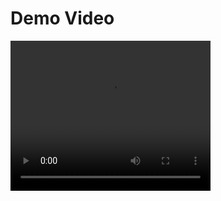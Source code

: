 # Demo Video

<video width="320" height="240" controls>
  <source src="[video.mov](https://www.loom.com/share/d2643163bdfc47cd8ff442f46ae20210?sid=fb630456-c23a-4415-af2b-aa324d401aa3)" type="video/mp4">
</video>